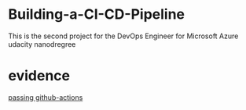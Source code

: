 # Building-a-CI-CD-Pipeline
This is the second project for the DevOps Engineer for Microsoft Azure udacity nanodregree

# evidence
[passing github-actions](https://github.com/josegalarceh/Building-a-CI-CD-Pipeline/blob/main/evidence/evidence-screenshot-showing-passing-github-actions.PNG)
